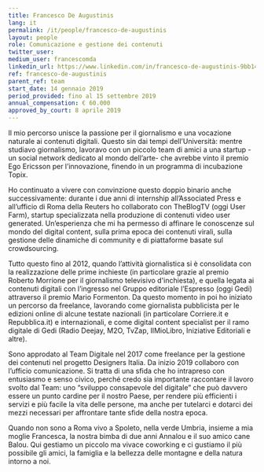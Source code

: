 ```yaml
---
title: Francesco De Augustinis
lang: it
permalink: /it/people/francesco-de-augustinis
layout: people
role: Comunicazione e gestione dei contenuti
twitter_user: 
medium_user: francescomda
linkedin_url: https://www.linkedin.com/in/francesco-de-augustinis-9bb14167/
ref: francesco-de-augustinis
parent_ref: team
start_date: 14 gennaio 2019
period_provided: fino al 15 settembre 2019
annual_compensation: € 60.000
approved_by_court: 8 aprile 2019
---
```

Il mio percorso unisce la passione per il giornalismo e una vocazione naturale ai contenuti digitali. Questo sin dai tempi dell’Università: mentre studiavo giornalismo, lavoravo con un piccolo team di amici a una startup -un social network dedicato al mondo dell’arte- che avrebbe vinto il premio Ego Ericsson per l’innovazione, finendo in un programma di incubazione Topix. 

Ho continuato a vivere con convinzione questo doppio binario anche successivamente: durante i due anni di internship all’Associated Press e all’ufficio di Roma della Reuters ho collaborato con TheBlogTV (oggi User Farm), startup specializzata nella produzione di contenuti video user generated. Un’esperienza che mi ha permesso di affinare le conoscenze sul mondo del digital content, sulla prima epoca dei contenuti virali, sulla gestione delle dinamiche di community e di piattaforme basate sul crowdsourcing.  

Tutto questo fino al 2012, quando l’attività giornalistica si è consolidata con la realizzazione delle prime inchieste (in particolare grazie al premio Roberto Morrione per il giornalismo televisivo d'inchiesta), e quella legata ai contenuti digitali con l’ingresso nel Gruppo editoriale l’Espresso (oggi Gedi) attraverso il premio Mario Formenton. Da questo momento in poi ho iniziato un percorso da freelance, lavorando come giornalista pubblicista per le edizioni online di alcune testate nazionali (in particolare Corriere.it e Repubblica.it) e internazionali, e come digital content specialist per il ramo digitale di Gedi (Radio Deejay, M2O, TvZap, IlMioLibro, Iniziative Editoriali e altre). 

Sono approdato al Team Digitale nel 2017 come freelance per la gestione dei contenuti nel progetto Designers Italia. Da inizio 2019 collaboro con l’ufficio comunicazione. Si tratta di una sfida che ho intrapreso con entusiasmo e senso civico, perché credo sia importante raccontare il lavoro svolto dal Team: uno “sviluppo consapevole del digitale” che può davvero essere un punto cardine per il nostro Paese, per rendere più efficienti i servizi e più facile la vita delle persone, ma anche per tutelarci e dotarci dei mezzi necessari per affrontare tante sfide della nostra epoca.

Quando non sono a Roma vivo a Spoleto, nella verde Umbria, insieme a mia moglie Francesca, la nostra bimba di due anni Annalou e il suo amico cane Balou. Qui gestiamo un piccolo ma vivace coworking e ci gustiamo il più possibile gli amici, la famiglia e la bellezza delle montagne e della natura intorno a noi. 

